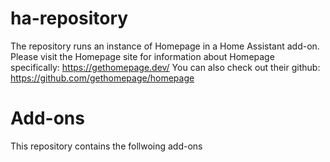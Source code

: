 # ha-repository
The repository runs an instance of Homepage in a Home Assistant add-on.
Please visit the Homepage site for information about Homepage specifically: https://gethomepage.dev/
You can also check out their github: https://github.com/gethomepage/homepage
# Add-ons
This repository contains the follwoing add-ons

